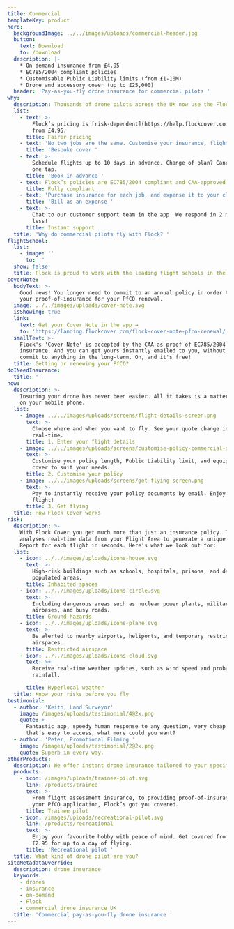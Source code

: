 ```yaml
---
title: Commercial
templateKey: product
hero:
  backgroundImage: ../../images/uploads/commercial-header.jpg
  button:
    text: Download
    to: /download
  description: |-
    * On-demand insurance from £4.95
    * EC785/2004 compliant policies
    * Customisable Public Liability limits (from £1-10M)
    * Drone and accessory cover (up to £25,000)
  header: 'Pay-as-you-fly drone insurance for commercial pilots '
why:
  description: Thousands of drone pilots across the UK now use the Flock Cover app.
  list:
    - text: >-
        Flock’s pricing is [risk-dependent](https://help.flockcover.com/about-the-flock-cover-app/how-does-flock-determine-my-policy-price), with commercial policies starting
        from £4.95.
      title: Fairer pricing
    - text: 'No two jobs are the same. Customise your insurance, flight-by-flight.'
      title: 'Bespoke cover '
    - text: >-
        Schedule flights up to 10 days in advance. Change of plan? Cancel with
        one tap.
      title: 'Book in advance '
    - text: Flock’s policies are EC785/2004 compliant and CAA-approved.
      title: Fully compliant
    - text: 'Purchase insurance for each job, and expense it to your clients.'
      title: 'Bill as an expense '
    - text: >-
        Chat to our customer support team in the app. We respond in 2 minutes or
        less!
      title: Instant support
  title: 'Why do commercial pilots fly with Flock? '
flightSchool:
  list:
    - image: ''
      to: ''
  show: false
  title: Flock is proud to work with the leading flight schools in the UK
coverNote:
  bodyText: >-
    Good news! You longer need to commit to an annual policy in order to get
    your proof-of-insurance for your PfCO renewal.
  image: ../../images/uploads/cover-note.svg
  isShowing: true
  link:
    text: Get your Cover Note in the app →
    to: 'https://landing.flockcover.com/flock-cover-note-pfco-renewal/'
  smallText: >-
    Flock's 'Cover Note' is accepted by the CAA as proof of EC785/2004 compliant
    insurance. And you can get yours instantly emailed to you, without having to
    commit to anything in the long-term. Oh, and it's free!
  title: Getting or renewing your PfCO?
doINeedInsurance:
  title: ''
how:
  description: >-
    Insuring your drone has never been easier. All it takes is a matter of taps
    on your mobile phone.
  list:
    - image: ../../images/uploads/screens/flight-details-screen.png
      text: >-
        Choose where and when you want to fly. See your quote change in
        real-time.
      title: 1. Enter your flight details
    - image: ../../images/uploads/screens/customise-policy-commercial-screen.png
      text: >-
        Customise your policy length, Public Liability limit, and equipment
        cover to suit your needs.
      title: 2. Customise your policy
    - image: ../../images/uploads/screens/get-flying-screen.png
      text: >-
        Pay to instantly receive your policy documents by email. Enjoy the
        flight!
      title: 3. Get flying
  title: How Flock Cover works
risk:
  description: >-
    With Flock Cover you get much more than just an insurance policy. The app
    analyses real-time data from your Flight Area to generate a unique Risk
    Report for each flight in seconds. Here's what we look out for:
  list:
    - icon: ../../images/uploads/icons-house.svg
      text: >-
        High-risk buildings such as schools, hospitals, prisons, and densely
        populated areas.
      title: Inhabited spaces
    - icon: ../../images/uploads/icons-circle.svg
      text: >-
        Including dangerous areas such as nuclear power plants, military
        airbases, and busy roads.
      title: Ground hazards
    - icon: ../../images/uploads/icons-plane.svg
      text: >-
        Be alerted to nearby airports, heliports, and temporary restrictions of
        airspaces.
      title: Restricted airspace
    - icon: ../../images/uploads/icons-cloud.svg
      text: >+
        Receive real-time weather updates, such as wind speed and probability of
        rainfall.  

      title: Hyperlocal weather
  title: Know your risks before you fly
testimonial:
  - author: 'Keith, Land Surveyor'
    image: /images/uploads/testimonial/4@2x.png
    quote: >-
      Fantastic app, speedy human response to any question, very cheap insurance
      that’s easy to access, what more could you want?
  - author: 'Peter, Promotional Filming '
    image: /images/uploads/testimonial/2@2x.png
    quote: Superb in every way.
otherProducts:
  description: We offer instant drone insurance tailored to your specific needs.
  products:
    - icon: /images/uploads/trainee-pilot.svg
      link: /products/trainee
      text: >-
        From flight assessment insurance, to providing proof-of-insurance in
        your PfCO application, Flock’s got you covered.
      title: Trainee pilot
    - icon: /images/uploads/recreational-pilot.svg
      link: /products/recreational
      text: >-
        Enjoy your favourite hobby with peace of mind. Get covered from just
        £2.95 for up to a day of flying.
      title: 'Recreational pilot '
  title: What kind of drone pilot are you?
siteMetadataOverride:
  description: drone insurance
  keywords:
    - drones
    - insurance
    - on-demand
    - Flock
    - commercial drone insurance UK
  title: 'Commercial pay-as-you-fly drone insurance '
---
```

